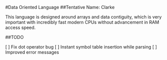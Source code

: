 #Data Oriented Language
##Tentative Name: Clarke

This language is designed around arrays and data contiguity, which is very important with incredibly fast modern CPUs without advancement in RAM access speed.

##TODO

[ ] Fix dot operator bug
[ ] Instant symbol table insertion while parsing
[ ] Improved error messages
